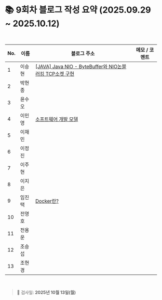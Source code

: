 # 📚 9회차 블로그 작성 요약 (2025.09.29 ~ 2025.10.12)

<br>

| No. | 이름  | 블로그 주소                                                                               | 메모 / 코멘트 |
|-----|-----|--------------------------------------------------------------------------------------|----------|
| 1   | 이승현 | [[JAVA] Java NIO - ByteBuffer와 NIO논블러킹 TCP소켓 구현](https://ssddo-story.tistory.com/72) |          |
| 2   | 박현종 |                                                                                      |          |
| 3   | 윤수오 |                                                                                      |          |
| 4   | 이민영 | [소프트웨어 개발 모델](https://stylish-minyoung.tistory.com/217)                              |          |
| 5   | 이재민 |                                                                                      |          |
| 6   | 이정진 |                                                                                      |          |
| 7   | 이주현 |                                                                                      |          |
| 8   | 이지은 |                                                                                      |          |
| 9   | 임진택 | [Docker란?](https://taekt.tistory.com/47)                                             |          |
| 10  | 전영호 |                                                                                      |          |
| 11  | 전용운 |                                                                                      |          |
| 12  | 조승섭 |                                                                                      |          |
| 13  | 조현경 |                                                                                      |          |

<br>

> 📌 검사일: **2025년 10월 13일(월)**
